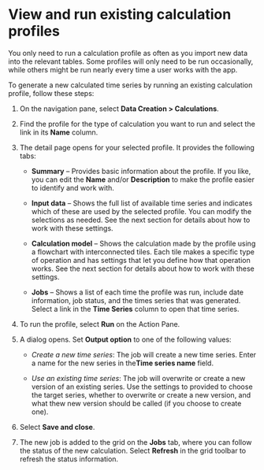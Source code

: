 ﻿# View and run existing calculation profiles

You only need to run a calculation profile as often as you import new data into the relevant tables. Some profiles will only need to be run occasionally, while others might be run nearly every time a user works with the app.

To generate a new calculated time series by running an existing calculation profile, follow these steps:

1.  On the navigation pane, select **Data Creation &gt; Calculations**.

2.  Find the profile for the type of calculation you want to run and select the link in its **Name** column.

3.  The detail page opens for your selected profile. It provides the following tabs:

    - **Summary** – Provides basic information about the profile. If you like, you can edit the **Name** and/or **Description** to make the profile easier to identify and work with.

    - **Input data** – Shows the full list of available time series and indicates which of these are used by the selected profile. You can modify the selections as needed. See the next section for details about how to work with these settings.

    - **Calculation model** – Shows the calculation made by the profile using a flowchart with interconnected tiles. Each tile makes a specific type of operation and has settings that let you define how that operation works. See the next section for details about how to work with these settings.

    - **Jobs** – Shows a list of each time the profile was run, include date information, job status, and the times series that was generated. Select a link in the **Time Series** column to open that time series.

4.  To run the profile, select **Run** on the Action Pane.

5.  A dialog opens. Set **Output option** to one of the following values:

    -   *Create a new time series*: The job will create a new time series. Enter a name for the new series in the**Time series name** field.

    -   *Use an existing time series*: The job will overwrite or create a new version of an existing series. Use the settings to provided to choose the target series, whether to overwrite or create a new version, and what thew new version should be called (if you choose to create one).

6.  Select **Save and close**.

7.  The new job is added to the grid on the **Jobs** tab, where you can follow the status of the new calculation. Select **Refresh** in the grid toolbar to refresh the status information.

